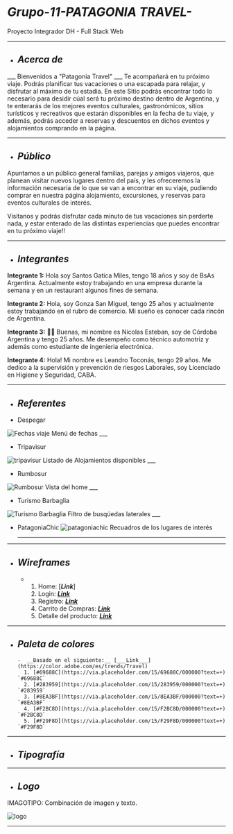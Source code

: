 # ___Grupo-11-PATAGONIA TRAVEL-___
Proyecto Integrador DH - Full Stack Web

___
+ ## ___Acerca de___

___ Bienvenidos a "Patagonia Travel" ___
Te acompañará en tu próximo viaje. Podrás planificar tus vacaciones o una escapada para relajar, y disfrutar al máximo de tu estadia.
En este Sitio podrás encontrar todo lo necesario para desidir cúal será tu próximo destino dentro de Argentina, y te enterarás de los mejores eventos culturales, gastronómicos, sitios turísticos y recreativos que estarán disponibles en la fecha de tu viaje, y además, podrás acceder a reservas y descuentos en dichos eventos y alojamientos comprando en la página.

___

+ ## ___Público___

Apuntamos a un público general familias, parejas y amigos viajeros, que planean visitar nuevos lugares dentro del país, y les ofreceremos la información necesaria de lo que se van a encontrar en su viaje, pudiendo comprar en nuestra página alojamiento, excursiones, y reservas para eventos culturales de interés. 

Visitanos y podrás disfrutar cada minuto de tus vacaciones sin perderte nada, y estar enterado de las distintas experiencias que puedes encontrar en tu próximo viaje!!

___

+ ## ___Integrantes___

__Integrante 1:__
    Hola soy Santos Gatica Miles, tengo 18 años y soy de BsAs Argentina. Actualmente estoy trabajando en una empresa durante la semana y en un restaurant algunos fines de semana.  

__Integrante 2:__
    Hola, soy Gonza San Miguel, tengo 25 años y actualmente estoy trabajando en el rubro de comercio. Mi sueño es conocer cada rincón de Argentina. 

__Integrante 3:__
    :raising_hand_man: Buenas, mi nombre es Nicolas Esteban, soy de Córdoba Argentina y tengo 25 años.
    Me desempeño como técnico automotriz y además como estudiante de ingenieria electrónica. 

__Integrante 4:__ 
    Hola! Mi nombre es Leandro Toconás, tengo 29 años.
    Me dedico a la supervisión y prevención de riesgos Laborales, soy Licenciado en Higiene y Seguridad, CABA.

___
   
+ ## ___Referentes___

- Despegar

![Fechas viaje](https://user-images.githubusercontent.com/93563000/141685817-ccb169b1-1c69-4505-b1db-0ac450740cc5.png)
    Menú de fechas
    ___

- Tripavisur

![tripavisur](https://user-images.githubusercontent.com/93563000/142018749-29a9f800-85ac-4df7-9bd0-ae591dfe2fe7.png)
    Listado de Alojamientos disponibles
    ___

- Rumbosur

![Rumbosur](https://user-images.githubusercontent.com/93354017/142296871-e08eaa90-f6b6-46d9-b9b6-c6d5510d71ae.PNG)
    Vista del home
    ___

- Turismo Barbaglia

![Turismo Barbaglia](https://user-images.githubusercontent.com/93354017/142297229-915b3bc0-182e-4f38-bf09-3ee273b02fb1.PNG)
    Filtro de busqúedas laterales
    ___

- PatagoniaChic
![patagoniachic](https://user-images.githubusercontent.com/93563000/142867282-93379a27-8ee0-49b9-8dd5-e55db77deb4a.png)
    Recuadros de los lugares de interés
    ___

___

+ ## ___Wireframes___
     - 
        1. Home: [___Link___] 
        2. Login: [___Link___](https://www.figma.com/file/roQTkWTjxDx678PrhrcG0p/login-y-registro-(1)-(1)?node-id=0%3A1)
        3. Registro: [___Link___](https://www.figma.com/file/roQTkWTjxDx678PrhrcG0p/login-y-registro-(1)-(1)?node-id=16%3A50)
        4. Carrito de Compras: [___Link___](https://www.figma.com/file/0N6LGpDLhoDB0sMmZDIAoc/Untitled?node-id=10%3A3)
        5. Detalle del producto: [___Link___](https://www.figma.com/file/0N6LGpDLhoDB0sMmZDIAoc/Untitled?node-id=9%3A6)
___
+ ## ___Paleta de colores___
      -  __Basado en el siguiente:__ [___Link___](https://color.adobe.com/es/trends/Travel)
        1. [#69688C](https://via.placeholder.com/15/69688C/000000?text=+) `#69688C`
        2. [#283959](https://via.placeholder.com/15/283959/000000?text=+) `#283959`
        3. [#8EA3BF](https://via.placeholder.com/15/8EA3BF/000000?text=+) `#8EA3BF`
        4. [#F2BC8D](https://via.placeholder.com/15/F2BC8D/000000?text=+) `#F2BC8D`
        5. [#F29F8D](https://via.placeholder.com/15/F29F8D/000000?text=+) `#F29F8D`
        
___


+ ## ___Tipografía___

___
+ ## ___Logo___

IMAGOTIPO: Combinación de imagen y texto.

![logo](https://user-images.githubusercontent.com/93563000/142296769-8b770387-45b5-43be-9590-a90c81cf1874.jpg)
___